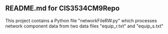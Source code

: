 ## README.md for CIS3534CM9Repo

This project contains a Python file "networkFileRW.py" which processes 
network component data from two data files "equip_r.txt" and "equip_s.txt"